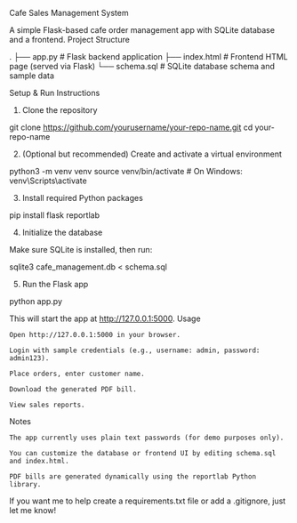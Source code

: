 Cafe Sales Management System

A simple Flask-based cafe order management app with SQLite database and a frontend.
Project Structure

.
├── app.py         # Flask backend application
├── index.html     # Frontend HTML page (served via Flask)
└── schema.sql     # SQLite database schema and sample data

Setup & Run Instructions
1. Clone the repository

git clone https://github.com/yourusername/your-repo-name.git
cd your-repo-name

2. (Optional but recommended) Create and activate a virtual environment

python3 -m venv venv
source venv/bin/activate   # On Windows: venv\Scripts\activate

3. Install required Python packages

pip install flask reportlab

4. Initialize the database

Make sure SQLite is installed, then run:

sqlite3 cafe_management.db < schema.sql

5. Run the Flask app

python app.py

This will start the app at http://127.0.0.1:5000.
Usage

    Open http://127.0.0.1:5000 in your browser.

    Login with sample credentials (e.g., username: admin, password: admin123).

    Place orders, enter customer name.

    Download the generated PDF bill.

    View sales reports.

Notes

    The app currently uses plain text passwords (for demo purposes only).

    You can customize the database or frontend UI by editing schema.sql and index.html.

    PDF bills are generated dynamically using the reportlab Python library.

If you want me to help create a requirements.txt file or add a .gitignore, just let me know!
